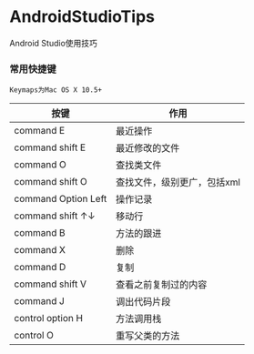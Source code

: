 # AndroidStudioTips
Android Studio使用技巧

### 常用快捷键

`Keymaps为Mac OS X 10.5+`


按键  | 作用
------------- | -------------
command  E | 最近操作
command shift E  | 最近修改的文件
command  O  | 查找类文件
command shift O  | 查找文件，级别更广，包括xml
command Option Left | 操作记录
command shift ↑↓ | 移动行
command B  | 方法的跟进
command X  | 删除
command D  | 复制
command shift V  | 查看之前复制过的内容
command J  | 调出代码片段
control option H  | 方法调用栈
control O  | 重写父类的方法


